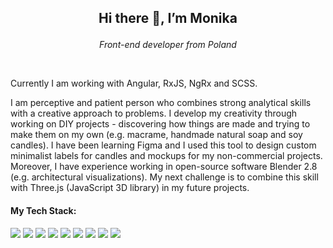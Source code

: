 ## <p align="center">Hi there 👋,  I’m Monika </p>
*<p align="center">Front-end developer from Poland</p>* 

<br>
<p>Currently I am working with Angular, RxJS, NgRx and SCSS.</p>

<p>I am perceptive and patient person who combines strong analytical skills with a creative approach to problems. 
I develop my creativity through working on DIY projects - discovering how things are made and trying to make them on my own (e.g. macrame, handmade natural soap and soy candles). I have been learning Figma and I used this tool to design custom minimalist labels for candles and mockups for my non-commercial projects.
Moreover, I have experience working in open-source software Blender 2.8 (e.g. architectural visualizations). My next challenge is to combine this skill with Three.js (JavaScript 3D library) in my future projects.</p>

<!--
### How to reach me:
<img src="https://img.shields.io/badge/monika.anna.drozdz@gmail.com-%23D14836.svg?&style=for-the-badge&logo=gmail&logoColor=white" href="mailto:monika.anna.drozdz@gmail.com"> <img src="https://img.shields.io/badge/LinkedIn-0077B5?style=for-the-badge&logo=linkedin&logoColor=white" href="https://www.linkedin.com/in">-->

#### My Tech Stack:
<img src="https://img.shields.io/badge/Angular-DD0031?style=for-the-badge&logo=angular&logoColor=white"> <img src="https://img.shields.io/badge/TypeScript-007ACC?style=for-the-badge&logo=typescript&logoColor=white"> <img src="https://img.shields.io/badge/javascript%20-%23323330.svg?&style=for-the-badge&logo=javascript&logoColor=%23F7DF1E"> <img src="https://img.shields.io/badge/HTML-239120?style=for-the-badge&logo=html5&logoColor=white"> <img src="https://img.shields.io/badge/Sass-CC6699?style=for-the-badge&logo=sass&logoColor=white"> <img src="https://img.shields.io/badge/react%20-%2320232a.svg?&style=for-the-badge&logo=react&logoColor=%2361DAFB"> <img src="https://img.shields.io/badge/git%20-%23F05033.svg?&style=for-the-badge&logo=git&logoColor=white"/> <img src="https://img.shields.io/badge/Figma-F24E1E?style=for-the-badge&logo=figma&logoColor=white"> <img src="https://img.shields.io/badge/blender-%23F5792A.svg?style=for-the-badge&logo=blender&logoColor=white">
